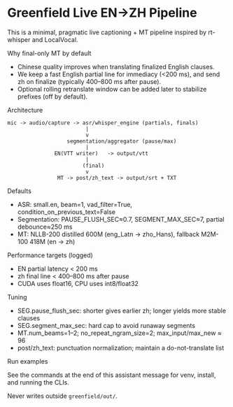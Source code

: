 # Greenfield Live EN->ZH Pipeline

This is a minimal, pragmatic live captioning + MT pipeline inspired by rt-whisper and LocalVocal.

Why final-only MT by default

- Chinese quality improves when translating finalized English clauses.
- We keep a fast English partial line for immediacy (<200 ms), and send zh on finalize (typically 400–800 ms after pause).
- Optional rolling retranslate window can be added later to stabilize prefixes (off by default).

Architecture

```
mic -> audio/capture -> asr/whisper_engine (partials, finals)
                         |
                         v
                   segmentation/aggregator (pause/max)
                         |
               EN(VTT writer)   -> output/vtt
                         |
                        (final)
                         v
                MT -> post/zh_text -> output/srt + TXT
```

Defaults

- ASR: small.en, beam=1, vad_filter=True, condition_on_previous_text=False
- Segmentation: PAUSE_FLUSH_SEC≈0.7, SEGMENT_MAX_SEC≈7, partial debounce≈250 ms
- MT: NLLB-200 distilled 600M (eng_Latn -> zho_Hans), fallback M2M-100 418M (en -> zh)

Performance targets (logged)

- EN partial latency < 200 ms
- zh final line < 400–800 ms after pause
- CUDA uses float16, CPU uses int8/float32

Tuning

- SEG.pause_flush_sec: shorter gives earlier zh; longer yields more stable clauses
- SEG.segment_max_sec: hard cap to avoid runaway segments
- MT.num_beams=1–2; no_repeat_ngram_size=2; max_input/max_new ≈ 96
- post/zh_text: punctuation normalization; maintain a do-not-translate list

Run examples

See the commands at the end of this assistant message for venv, install, and running the CLIs.

Never writes outside `greenfield/out/`.

